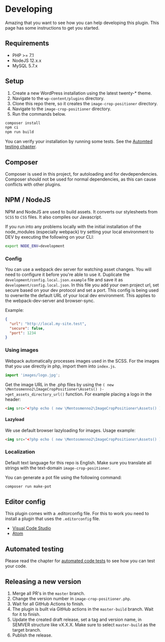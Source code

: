 # Developing

Amazing that you want to see how you can help developing this plugin.
This page has some instructions to get you started.

## Requirements

- PHP >= 7.1
- NodeJS 12.x.x
- MySQL 5.7.x

## Setup

1. Create a new WordPress installation using the latest twenty-* theme.
2. Navigate to the `wp-content/plugins` directory.
3. Clone this repo there, so it creates the `image-crop-positioner` directory.
4. Navigate to the `image-crop-positioner` directory.
5. Run the commands below.
```bash
composer install
npm ci
npm run build
```

You can verify your installation by running some tests. See the [Automted testing chapter](#automated-testing).

## Composer

Composer is used in this project, for autoloading and for devdependencies.
Composer should not be used for normal dependencies, as this can cause conflicts with other plugins.

## NPM / NodeJS

NPM and NodeJS are used to build assets.
It converts our stylesheets from `SCSS` to `CSS` files.
It also compiles our Javascript.

If you run into any problems locally with the initial installation of the node_modules (especially webpack) try setting your local environment to DEV by executing the following on your CLI:

```sh
export NODE_ENV=development
```

### Config
You can use a webpack dev server for watching asset changes.
You will need to configure it before you're able to use it.
Duplicate the `development/config.local.json.example` file and save it as `development/config.local.json`.
In this file you add your own project url, set secure based on your dev protocol and set a port.
This config is being used to overwrite the default URL of your local dev environment.
This applies to the webpack-dev-server and browser-sync.

Example:
```json
{
  "url": "http://local.my-site.test",
  "secure": false,
  "port": 1234
}
```

### Using images
Webpack automatically processes images used in the SCSS. For the images that you use directly in php, import them into `index.js`.

```javascript
import 'images/logo.jpg';
```

Get the image URL in the .php files by using the `( new \Mentosmenno2\ImageCropPositioner\Assets() )->get_assets_directory_url()` function.
For example placing a logo in the header:
```html
<img src="<?php echo ( new \Mentosmenno2\ImageCropPositioner\Assets() )->get_assets_directory_url(); ?>/images/logo.jpg" alt="">
```

#### Lazyload
We use default browser lazyloading for images.
Usage example:
```html
<img src="<?php echo ( new \Mentosmenno2\ImageCropPositioner\Assets() )->get_assets_directory_url(); ?>/images/thumbnail.jpg" loading="lazy" alt="">
```

### Localization
Default text language for this repo is English.
Make sure you translate all strings with the text-domain `image-crop-positioner`.

You can generate a pot file using the following command:
```sh
composer run make-pot
```

## Editor config
This plugin comes with a .editorconfig file. For this to work you need to install a plugin that uses the `.editorconfig` file.
- [Visual Code Studio](https://marketplace.visualstudio.com/items?itemName=EditorConfig.EditorConfig)
- [Atom](https://atom.io/packages/editorconfig)

## Automated testing

Please read the chapter for [automated code tests](./automated-testing.md) to see how you can test your code.

## Releasing a new version
1. Merge all PR's in the `master` branch.
2. Change the version number in `image-crop-positioner.php`.
3. Wait for all GitHub Actions to finish.
4. The plugin is built via GitHub actions in the `master-build` branch. Wait for it to finish.
5. Update the created draft release, set a tag and version name, in SEMVER structure like vX.X.X. Make sure to select `master-build` as the target branch.
6. Publish the release.
